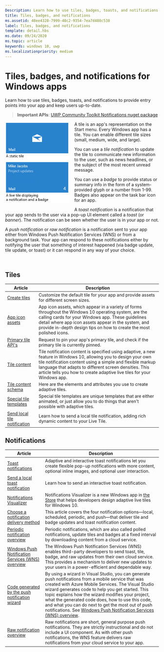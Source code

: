 ```yaml
---
Description: Learn how to use tiles, badges, toasts, and notifications to provide entry points into your app and keep users up-to-date.
title: Tiles, badges, and notifications
ms.assetid: 48ee4328-7999-40c2-9354-7ea7d488c538
label: Tiles, badges, and notifications
template: detail.hbs
ms.date: 09/24/2020
ms.topic: article
keywords: windows 10, uwp
ms.localizationpriority: medium
---
```

# Tiles, badges, and notifications for Windows apps
 

Learn how to use tiles, badges, toasts, and notifications to provide entry points into your app and keep users up-to-date.

> **Important APIs**: [UWP Community Toolkit Notifications nuget package](https://www.nuget.org/packages/Microsoft.Toolkit.Uwp.Notifications/)

<p><img style="float: left; margin: 0px 15px 15px 0px;" src="images/tile-and-live-tile.png" />
A tile is an app's representation on the Start menu. Every Windows app has a tile. You can enable different tile sizes (small, medium, wide, and large).</p>

<p>You can use a <em>tile notification</em> to update the tile to communicate new information to the user, such as news headlines, or the subject of the most recent unread message.</p>

<p>You can use a <em>badge</em> to provide status or summary info in the form of a system-provided glyph or a number from 1-99. Badges also appear on the task bar icon for an app. </p>

<p>A <em>toast notification</em> is a notification that your app sends to the user via a pop-up UI element called a <em>toast</em> (or <em>banner</em>). The notification can be seen whether the user is in your app or not.</p>
<p>A <em>push notification</em> or <em>raw notification</em> is a notification sent to your app either from Windows Push Notification Services (WNS) or from a background task. Your app can respond to these notifications either by notifying the user that something of interest happened (via badge update, tile update, or toast) or it can respond in any way of your choice.</p>

 
## Tiles
| Article | Description |
| --- | --- |
| [Create tiles](creating-tiles.md) | Customize the default tile for your app and provide assets for different screen sizes. |
| [App icon assets](../../style/app-icons-and-logos.md) | App icon assets, which appear in a variety of forms throughout the Windows 10 operating system, are the calling cards for your Windows app. These guidelines detail where app icon assets appear in the system, and provide in-depth design tips on how to create the most polished icons. |
| [Primary tile API's](primary-tile-apis.md) | Request to pin your app's primary tile, and check if the primary tile is currently pinned. |
| [Tile content](create-adaptive-tiles.md) | Tile notification content is specified using adaptive, a new feature in Windows 10, allowing you to design your own tile notification content using a simple and flexible markup language that adapts to different screen densities. This article tells you how to create adaptive live tiles for your Windows app. |
| [Tile content schema](../tiles-and-notifications/tile-schema.md) | Here are the elements and attributes you use to create adaptive tiles. |
| [Special tile templates](special-tile-templates-catalog.md) | Special tile templates are unique templates that are either animated, or just allow you to do things that aren't possible with adaptive tiles. |
| [Send local tile notification](sending-a-local-tile-notification.md) | Learn how to send a local tile notification, adding rich dynamic content to your Live Tile. |


## Notifications

| Article | Description |
| --- | --- |
| [Toast notifications](adaptive-interactive-toasts.md) | Adaptive and interactive toast notifications let you create flexible pop-up notifications with more content, optional inline images, and optional user interaction. |
| [Send a local toast notification](send-local-toast.md) | Learn how to send an interactive toast notification. |
| [Notifications Visualizer](notifications-visualizer.md) | Notifications Visualizer is a new Windows app in [the Store](https://www.microsoft.com/store/apps/notifications-visualizer/9nblggh5xsl1) that helps developers design adaptive live tiles for Windows 10. |
| [Choose a notification delivery method](choosing-a-notification-delivery-method.md) | This article covers the four notification options—local, scheduled, periodic, and push—that deliver tile and badge updates and toast notification content. |
| [Periodic notification overview](periodic-notification-overview.md) | Periodic notifications, which are also called polled notifications, update tiles and badges at a fixed interval by downloading content from a cloud service. |
| [Windows Push Notification Services (WNS) overview](windows-push-notification-services--wns--overview.md) | The Windows Push Notification Services (WNS) enables third-party developers to send toast, tile, badge, and raw updates from their own cloud service. This provides a mechanism to deliver new updates to your users in a power-efficient and dependable way. |
| [Code generated by the push notification wizard](the-code-generated-by-the-push-notification-wizard.md) | By using a wizard in Visual Studio, you can generate push notifications from a mobile service that was created with Azure Mobile Services. The Visual Studio wizard generates code to help you get started. This topic explains how the wizard modifies your project, what the generated code does, how to use this code, and what you can do next to get the most out of push notifications. See [Windows Push Notification Services (WNS) overview](windows-push-notification-services--wns--overview.md). |
| [Raw notification overview](raw-notification-overview.md) | Raw notifications are short, general purpose push notifications. They are strictly instructional and do not include a UI component. As with other push notifications, the WNS feature delivers raw notifications from your cloud service to your app. |
